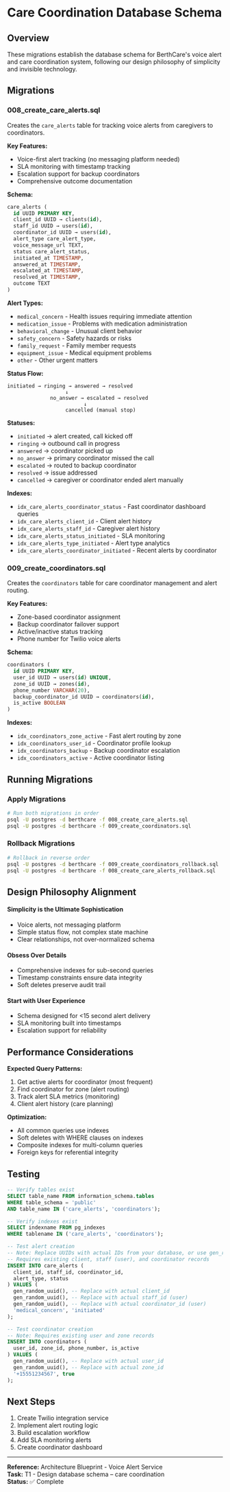 # Care Coordination Database Schema

## Overview

These migrations establish the database schema for BerthCare's voice alert and care coordination system, following our design philosophy of simplicity and invisible technology.

## Migrations

### 008_create_care_alerts.sql

Creates the `care_alerts` table for tracking voice alerts from caregivers to coordinators.

**Key Features:**

- Voice-first alert tracking (no messaging platform needed)
- SLA monitoring with timestamp tracking
- Escalation support for backup coordinators
- Comprehensive outcome documentation

**Schema:**

```sql
care_alerts (
  id UUID PRIMARY KEY,
  client_id UUID → clients(id),
  staff_id UUID → users(id),
  coordinator_id UUID → users(id),
  alert_type care_alert_type,
  voice_message_url TEXT,
  status care_alert_status,
  initiated_at TIMESTAMP,
  answered_at TIMESTAMP,
  escalated_at TIMESTAMP,
  resolved_at TIMESTAMP,
  outcome TEXT
)
```

**Alert Types:**

- `medical_concern` - Health issues requiring immediate attention
- `medication_issue` - Problems with medication administration
- `behavioral_change` - Unusual client behavior
- `safety_concern` - Safety hazards or risks
- `family_request` - Family member requests
- `equipment_issue` - Medical equipment problems
- `other` - Other urgent matters

**Status Flow:**

```text
initiated → ringing → answered → resolved
                   ↓
              no_answer → escalated → resolved
                         ↓
                   cancelled (manual stop)
```

**Statuses:**

- `initiated` → alert created, call kicked off
- `ringing` → outbound call in progress
- `answered` → coordinator picked up
- `no_answer` → primary coordinator missed the call
- `escalated` → routed to backup coordinator
- `resolved` → issue addressed
- `cancelled` → caregiver or coordinator ended alert manually

**Indexes:**

- `idx_care_alerts_coordinator_status` - Fast coordinator dashboard queries
- `idx_care_alerts_client_id` - Client alert history
- `idx_care_alerts_staff_id` - Caregiver alert history
- `idx_care_alerts_status_initiated` - SLA monitoring
- `idx_care_alerts_type_initiated` - Alert type analytics
- `idx_care_alerts_coordinator_initiated` - Recent alerts by coordinator

### 009_create_coordinators.sql

Creates the `coordinators` table for care coordinator management and alert routing.

**Key Features:**

- Zone-based coordinator assignment
- Backup coordinator failover support
- Active/inactive status tracking
- Phone number for Twilio voice alerts

**Schema:**

```sql
coordinators (
  id UUID PRIMARY KEY,
  user_id UUID → users(id) UNIQUE,
  zone_id UUID → zones(id),
  phone_number VARCHAR(20),
  backup_coordinator_id UUID → coordinators(id),
  is_active BOOLEAN
)
```

**Indexes:**

- `idx_coordinators_zone_active` - Fast alert routing by zone
- `idx_coordinators_user_id` - Coordinator profile lookup
- `idx_coordinators_backup` - Backup coordinator escalation
- `idx_coordinators_active` - Active coordinator listing

## Running Migrations

### Apply Migrations

```bash
# Run both migrations in order
psql -U postgres -d berthcare -f 008_create_care_alerts.sql
psql -U postgres -d berthcare -f 009_create_coordinators.sql
```

### Rollback Migrations

```bash
# Rollback in reverse order
psql -U postgres -d berthcare -f 009_create_coordinators_rollback.sql
psql -U postgres -d berthcare -f 008_create_care_alerts_rollback.sql
```

## Design Philosophy Alignment

#### Simplicity is the Ultimate Sophistication

- Voice alerts, not messaging platform
- Simple status flow, not complex state machine
- Clear relationships, not over-normalized schema

#### Obsess Over Details

- Comprehensive indexes for sub-second queries
- Timestamp constraints ensure data integrity
- Soft deletes preserve audit trail

#### Start with User Experience

- Schema designed for <15 second alert delivery
- SLA monitoring built into timestamps
- Escalation support for reliability

## Performance Considerations

**Expected Query Patterns:**

1. Get active alerts for coordinator (most frequent)
2. Find coordinator for zone (alert routing)
3. Track alert SLA metrics (monitoring)
4. Client alert history (care planning)

**Optimization:**

- All common queries use indexes
- Soft deletes with WHERE clauses on indexes
- Composite indexes for multi-column queries
- Foreign keys for referential integrity

## Testing

```sql
-- Verify tables exist
SELECT table_name FROM information_schema.tables
WHERE table_schema = 'public'
AND table_name IN ('care_alerts', 'coordinators');

-- Verify indexes exist
SELECT indexname FROM pg_indexes
WHERE tablename IN ('care_alerts', 'coordinators');

-- Test alert creation
-- Note: Replace UUIDs with actual IDs from your database, or use gen_random_uuid()
-- Requires existing client, staff (user), and coordinator records
INSERT INTO care_alerts (
  client_id, staff_id, coordinator_id,
  alert_type, status
) VALUES (
  gen_random_uuid(), -- Replace with actual client_id
  gen_random_uuid(), -- Replace with actual staff_id (user)
  gen_random_uuid(), -- Replace with actual coordinator_id (user)
  'medical_concern', 'initiated'
);

-- Test coordinator creation
-- Note: Requires existing user and zone records
INSERT INTO coordinators (
  user_id, zone_id, phone_number, is_active
) VALUES (
  gen_random_uuid(), -- Replace with actual user_id
  gen_random_uuid(), -- Replace with actual zone_id
  '+15551234567', true
);
```

## Next Steps

1. Create Twilio integration service
2. Implement alert routing logic
3. Build escalation workflow
4. Add SLA monitoring alerts
5. Create coordinator dashboard

---

**Reference:** Architecture Blueprint - Voice Alert Service  
**Task:** T1 - Design database schema – care coordination  
**Status:** ✅ Complete
